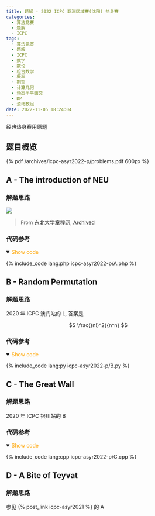 ```yaml
---
title: 题解 - 2022 ICPC 亚洲区域赛(沈阳) 热身赛
categories:
  - 算法竞赛
  - 题解
  - ICPC
tags:
  - 算法竞赛
  - 题解
  - ICPC
  - 数学
  - 数论
  - 组合数学
  - 概率
  - 期望
  - 计算几何
  - 动态半平面交
  - DP
  - 滚动数组
date: 2022-11-05 18:24:04
---
```


经典热身赛用原题

<!-- more -->

## 题目概览

{% pdf /archives/icpc-asyr2022-p/problems.pdf 600px %}

## A - The introduction of NEU

### 解题思路

![](A.webp)

> From [东北大学章程网](https://www.neu.edu.cn/constitution/), [Archived](https://web.archive.org/web/20220814200414/https://www.neu.edu.cn/constitution/)

### 代码参考

<details open>
<summary><font color='orange'>Show code</font></summary>

{% include_code lang:php icpc-asyr2022-p/A.php %}

</details>

## B - Random Permutation

### 解题思路

2020 年 ICPC 澳门站的 L, 答案是

$$
\frac{(n!)^2}{n^n}
$$

### 代码参考

<details open>
<summary><font color='orange'>Show code</font></summary>

{% include_code lang:py icpc-asyr2022-p/B.py %}

</details>

## C - The Great Wall

### 解题思路

2020 年 ICPC 银川站的 B

### 代码参考

<details open>
<summary><font color='orange'>Show code</font></summary>

{% include_code lang:cpp icpc-asyr2022-p/C.cpp %}

</details>

## D - A Bite of Teyvat

### 解题思路

参见 {% post_link icpc-asyr2021 %} 的 A
